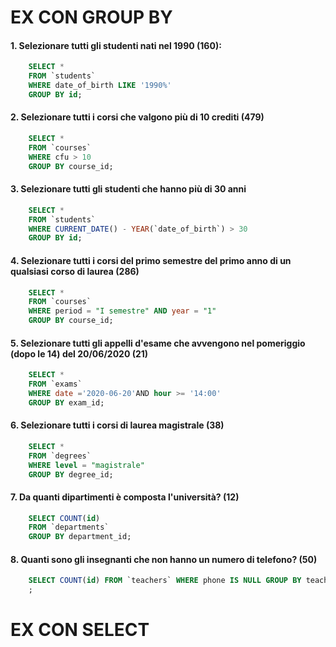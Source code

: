 # EX CON GROUP BY

#### 1. Selezionare tutti gli studenti nati nel 1990 (160):
```sql
    SELECT * 
    FROM `students` 
    WHERE date_of_birth LIKE '1990%'
    GROUP BY id;
```

#### 2. Selezionare tutti i corsi che valgono più di 10 crediti (479)
```sql    
    SELECT * 
    FROM `courses`
    WHERE cfu > 10
    GROUP BY course_id;
```

#### 3. Selezionare tutti gli studenti che hanno più di 30 anni
```sql
    SELECT * 
    FROM `students`
    WHERE CURRENT_DATE() - YEAR(`date_of_birth`) > 30
    GROUP BY id;
```

#### 4. Selezionare tutti i corsi del primo semestre del primo anno di un    qualsiasi corso di laurea (286)
```sql
    SELECT * 
    FROM `courses` 
    WHERE period = "I semestre" AND year = "1"
    GROUP BY course_id;
```

#### 5. Selezionare tutti gli appelli d'esame che avvengono nel pomeriggio (dopo le 14) del 20/06/2020 (21)
```sql
    SELECT * 
    FROM `exams`
    WHERE date ='2020-06-20'AND hour >= '14:00'
    GROUP BY exam_id;
```

#### 6. Selezionare tutti i corsi di laurea magistrale (38)
```sql
    SELECT * 
    FROM `degrees`
    WHERE level = "magistrale"
    GROUP BY degree_id;
```

#### 7. Da quanti dipartimenti è composta l'università? (12)
```sql
    SELECT COUNT(id) 
    FROM `departments`
    GROUP BY department_id;
```

#### 8. Quanti sono gli insegnanti che non hanno un numero di telefono? (50)
```sql
    SELECT COUNT(id) FROM `teachers` WHERE phone IS NULL GROUP BY teacher_id;
    ;
```

# EX CON SELECT